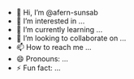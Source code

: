 - 👋 Hi, I’m @afern-sunsab
- 👀 I’m interested in ...
- 🌱 I’m currently learning ...
- 💞️ I’m looking to collaborate on ...
- 📫 How to reach me ...
- 😄 Pronouns: ...
- ⚡ Fun fact: ...

<!---
afern-sunsab/afern-sunsab is a ✨ special ✨ repository because its `README.md` (this file) appears on your GitHub profile.
You can click the Preview link to take a look at your changes.
--->
